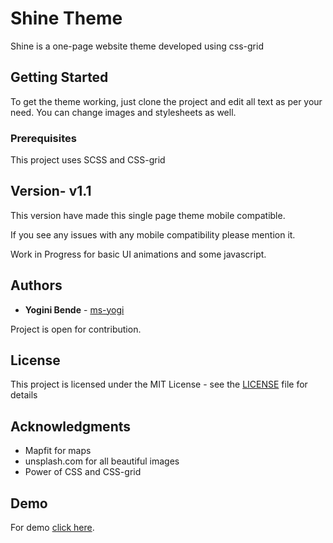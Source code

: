 

# Shine Theme

Shine is a one-page website theme developed using css-grid

## Getting Started

To get the theme working, just clone the project and edit all text as per your need. You can change images and stylesheets as well.

### Prerequisites

This project uses SCSS and CSS-grid

## Version- v1.1

This version have made this single page theme mobile compatible.

If you see any issues with any mobile compatibility please mention it.

Work in Progress for basic UI animations and some javascript.

## Authors

* **Yogini Bende** - [ms-yogi](https://github.com/ms-yogi)

Project is open for contribution.

## License

This project is licensed under the MIT License - see the [LICENSE](LICENSE) file for details

## Acknowledgments

* Mapfit for maps
* unsplash.com for all beautiful images
* Power of CSS and CSS-grid


## Demo

For demo [click here](http://yoginibende.me/shine-theme/).

